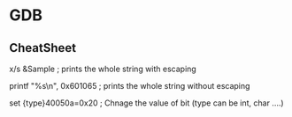 # GDB
## CheatSheet 


x/s &Sample                 ; prints the whole string with escaping

printf "%s\n", 0x601065     ; prints the whole string without escaping

set {type}40050a=0x20       ; Chnage the value of bit (type can be int, char ....)

